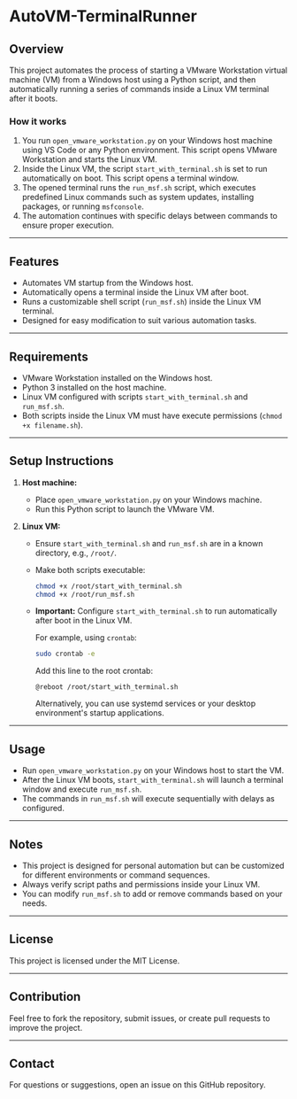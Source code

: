 # AutoVM-TerminalRunner

## Overview

This project automates the process of starting a VMware Workstation virtual machine (VM) from a Windows host using a Python script, and then automatically running a series of commands inside a Linux VM terminal after it boots.

### How it works

1. You run `open_vmware_workstation.py` on your Windows host machine using VS Code or any Python environment. This script opens VMware Workstation and starts the Linux VM.
2. Inside the Linux VM, the script `start_with_terminal.sh` is set to run automatically on boot. This script opens a terminal window.
3. The opened terminal runs the `run_msf.sh` script, which executes predefined Linux commands such as system updates, installing packages, or running `msfconsole`.
4. The automation continues with specific delays between commands to ensure proper execution.

---

## Features

- Automates VM startup from the Windows host.
- Automatically opens a terminal inside the Linux VM after boot.
- Runs a customizable shell script (`run_msf.sh`) inside the Linux VM terminal.
- Designed for easy modification to suit various automation tasks.

---

## Requirements

- VMware Workstation installed on the Windows host.
- Python 3 installed on the host machine.
- Linux VM configured with scripts `start_with_terminal.sh` and `run_msf.sh`.
- Both scripts inside the Linux VM must have execute permissions (`chmod +x filename.sh`).

---

## Setup Instructions

1. **Host machine:**

   - Place `open_vmware_workstation.py` on your Windows machine.
   - Run this Python script to launch the VMware VM.

2. **Linux VM:**

   - Ensure `start_with_terminal.sh` and `run_msf.sh` are in a known directory, e.g., `/root/`.
   - Make both scripts executable:

     ```bash
     chmod +x /root/start_with_terminal.sh
     chmod +x /root/run_msf.sh
     ```

   - **Important:** Configure `start_with_terminal.sh` to run automatically after boot in the Linux VM.

     For example, using `crontab`:

     ```bash
     sudo crontab -e
     ```

     Add this line to the root crontab:

     ```
     @reboot /root/start_with_terminal.sh
     ```

     Alternatively, you can use systemd services or your desktop environment's startup applications.

---

## Usage

- Run `open_vmware_workstation.py` on your Windows host to start the VM.
- After the Linux VM boots, `start_with_terminal.sh` will launch a terminal window and execute `run_msf.sh`.
- The commands in `run_msf.sh` will execute sequentially with delays as configured.

---

## Notes

- This project is designed for personal automation but can be customized for different environments or command sequences.
- Always verify script paths and permissions inside your Linux VM.
- You can modify `run_msf.sh` to add or remove commands based on your needs.

---

## License

This project is licensed under the MIT License.

---

## Contribution

Feel free to fork the repository, submit issues, or create pull requests to improve the project.

---

## Contact

For questions or suggestions, open an issue on this GitHub repository.




